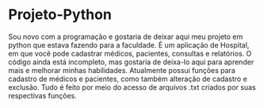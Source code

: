 # Projeto-Python
Sou novo com a programação e gostaria de deixar aqui meu projeto em python que estava fazendo para a faculdade.
É um aplicação de Hospital, em que você pode cadastrar médicos, pacientes, consultas e relatórios.
O código ainda está incompleto, mas gostaria de deixa-lo aqui para aprender mais e melhorar minhas habilidades.
Atualmente possui funções para cadastro de médicos e pacientes, como também alteração de cadastro e exclusão.
Tudo é feito por meio do acesso de arquivos .txt criados por suas respectivas funções.
